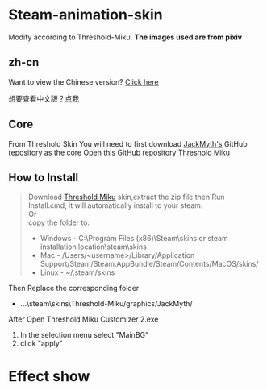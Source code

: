 # Steam-animation-skin
Modify according to Threshold-Miku.
**The images used are from pixiv**

## zh-cn
Want to view the Chinese version? [Click here](https://github.com/DTpeel/steam-animation-skin/tree/zh)

想要查看中文版？[点我](https://github.com/DTpeel/steam-animation-skin/tree/zh)

## Core
From Threshold Skin
You will need to first download [JackMyth's](https://github.com/Jack-Myth) GitHub repository as the core
Open this GitHub repository [Threshold Miku](https://github.com/Jack-Myth/Threshold-Miku/tree/master)

## How to Install
> Download [Threshold Miku](https://github.com/Jack-Myth/Threshold-Miku/tree/master) skin,extract the zip file,then Run Install.cmd, it will automatically install to your steam.  
 Or  
 copy the folder to:
 >  * Windows - C:\Program Files (x86)\Steam\skins or steam installation location\steam\skins
 >  * Mac - /Users/\<username\>/Library/Application Support/Steam/Steam.AppBundle/Steam/Contents/MacOS/skins/
 >  * Linux - ~/.steam/skins

 Then
 Replace the corresponding folder
   * ...\steam\skins\Threshold-Miku/graphics/JackMyth/

 After
 Open Threshold Miku Customizer 2.exe
   1. In the selection menu select "MainBG"
   2. click "apply"

# Effect show
 ![]()
